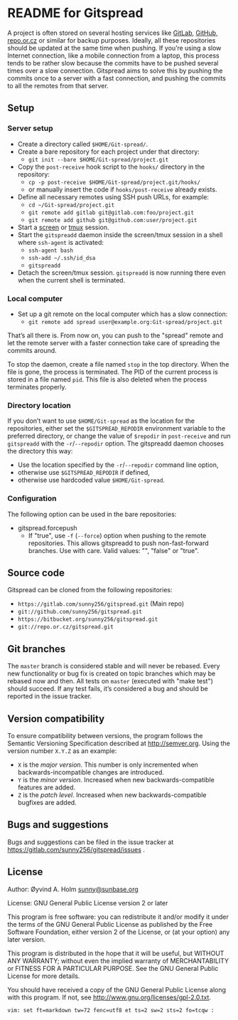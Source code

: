 README for Gitspread
====================

A project is often stored on several hosting services like 
[GitLab](https://gitlab.com/), [GitHub](https://github.com/), 
[repo.or.cz](http://repo.or.cz/) or similar for backup purposes. 
Ideally, all these repositories should be updated at the same time when 
pushing. If you’re using a slow Internet connection, like a mobile 
connection from a laptop, this process tends to be rather slow because 
the commits have to be pushed several times over a slow connection. 
Gitspread aims to solve this by pushing the commits once to a server 
with a fast connection, and pushing the commits to all the remotes from 
that server.

Setup
-----

### Server setup

- Create a directory called `$HOME/Git-spread/`.
- Create a bare repository for each project under that directory:
  - `git init --bare $HOME/Git-spread/project.git`
- Copy the `post-receive` hook script to the `hooks/` directory in the 
  repository:
  - `cp -p post-receive $HOME/Git-spread/project.git/hooks/`
  - or manually insert the code if `hooks/post-receive` already exists.
- Define all necessary remotes using SSH push URLs, for example:
  - `cd ~/Git-spread/project.git`
  - `git remote add gitlab git@gitlab.com:foo/project.git`
  - `git remote add github git@github.com:user/project.git`
- Start a [screen](http://www.gnu.org/software/screen/) or 
  [tmux](http://tmux.github.io/) session.
- Start the `gitspreadd` daemon inside the screen/tmux session in a 
  shell where `ssh-agent` is activated:
  - `ssh-agent bash`
  - `ssh-add ~/.ssh/id_dsa`
  - `gitspreadd`
- Detach the screen/tmux session. `gitspreadd` is now running there even 
  when the current shell is terminated.

### Local computer

- Set up a git remote on the local computer which has a slow connection:
  - `git remote add spread user@example.org:Git-spread/project.git`

That’s all there is. From now on, you can push to the "spread" remote 
and let the remote server with a faster connection take care of 
spreading the commits around.

To stop the daemon, create a file named `stop` in the top directory. 
When the file is gone, the process is terminated. The PID of the current 
process is stored in a file named `pid`. This file is also deleted when 
the process terminates properly.

### Directory location

If you don’t want to use `$HOME/Git-spread` as the location for the 
repositories, either set the `$GITSPREAD_REPODIR` environment variable 
to the preferred directory, or change the value of `$repodir` in 
`post-receive` and run `gitspreadd` with the `-r`/`--repodir` option. 
The gitspreadd daemon chooses the directory this way:

- Use the location specified by the `-r`/`--repodir` command line 
  option,
- otherwise use `$GITSPREAD_REPODIR` if defined,
- otherwise use hardcoded value `$HOME/Git-spread`.

### Configuration

The following option can be used in the bare repositories:

- gitspread.forcepush
  - If "true", use `-f` (`--force`) option when pushing to the remote 
    repositories. This allows gitspreadd to push non-fast-forward 
    branches. Use with care. Valid values: "", "false" or "true".

Source code
-----------

Gitspread can be cloned from the following repositories:

- `https://gitlab.com/sunny256/gitspread.git` (Main repo)
- `git://github.com/sunny256/gitspread.git`
- `https://bitbucket.org/sunny256/gitspread.git`
- `git://repo.or.cz/gitspread.git`

Git branches
------------

The `master` branch is considered stable and will never be rebased. 
Every new functionality or bug fix is created on topic branches which 
may be rebased now and then. All tests on `master` (executed with "make 
test") should succeed. If any test fails, it’s considered a bug and 
should be reported in the issue tracker.

Version compatibility
---------------------

To ensure compatibility between versions, the program follows the 
Semantic Versioning Specification described at <http://semver.org>. 
Using the version number `X.Y.Z` as an example:

- `X` is the *major version*. This number is only incremented when 
  backwards-incompatible changes are introduced.
- `Y` is the *minor version*. Increased when new backwards-compatible 
  features are added.
- `Z` is the *patch level*. Increased when new backwards-compatible 
  bugfixes are added.

Bugs and suggestions
--------------------

Bugs and suggestions can be filed in the issue tracker at 
<https://gitlab.com/sunny256/gitspread/issues> .

License
-------

Author: Øyvind A. Holm <sunny@sunbase.org>

License: GNU General Public License version 2 or later

This program is free software: you can redistribute it and/or modify it 
under the terms of the GNU General Public License as published by the 
Free Software Foundation, either version 2 of the License, or (at your 
option) any later version.

This program is distributed in the hope that it will be useful, but 
WITHOUT ANY WARRANTY; without even the implied warranty of 
MERCHANTABILITY or FITNESS FOR A PARTICULAR PURPOSE. See the GNU General 
Public License for more details.

You should have received a copy of the GNU General Public License along 
with this program. If not, see 
<http://www.gnu.org/licenses/gpl-2.0.txt>.

    vim: set ft=markdown tw=72 fenc=utf8 et ts=2 sw=2 sts=2 fo=tcqw :
